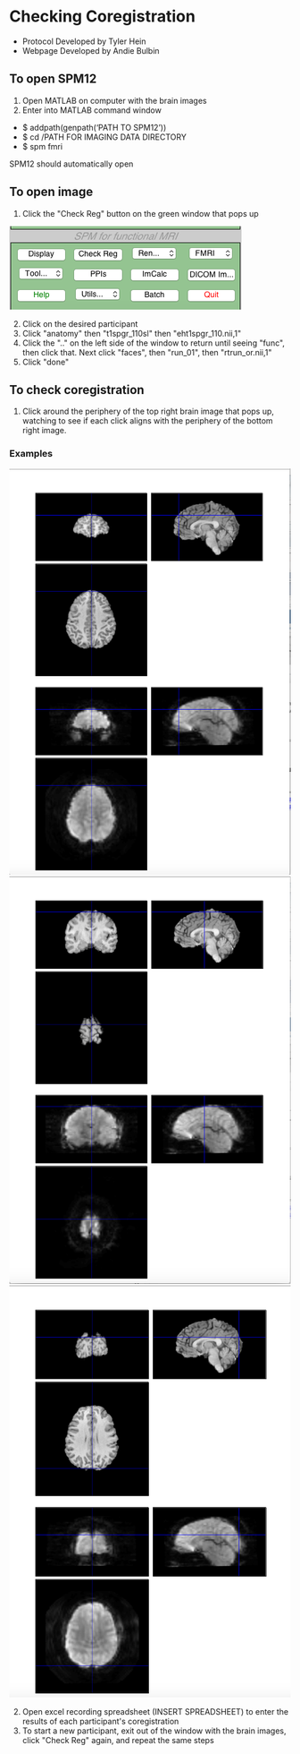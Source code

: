 # Checking Coregistration
- Protocol Developed by Tyler Hein
- Webpage Developed by Andie Bulbin

## To open SPM12
1. Open MATLAB on computer with the brain images
1. Enter into MATLAB command window
- $ addpath(genpath(‘PATH TO SPM12’))
- $ cd /PATH FOR IMAGING DATA DIRECTORY
- $ spm fmri

SPM12 should automatically open

## To open image
1. Click the "Check Reg" button on the green window that pops up

![Image](checkreg.png)

2. Click on the desired participant
3. Click "anatomy" then "t1spgr_110sl" then "eht1spgr_110.nii,1"
4. Click the ".." on the left side of the window to return until seeing "func", then click that. Next click "faces", then "run_01", then "rtrun_or.nii,1"
5. Click "done"

## To check coregistration
1. Click around the periphery of the top right brain image that pops up, watching to see if each click aligns with the periphery of the bottom right image.

### Examples

![Image](example1.png)
![Image](example2.png)
![Image](example3.png)

2. Open excel recording spreadsheet (INSERT SPREADSHEET) to enter the results of each participant's coregistration
3. To start a new participant, exit out of the window with the brain images, click "Check Reg" again, and repeat the same steps
